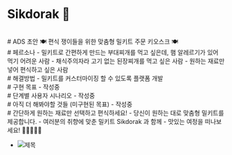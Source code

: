 # Sikdorak 🍱 
<br/>
# ADS 초안
  🍽 편식 쟁이들을 위한 맞춤형 밀키트 주문 키오스크 🍽
<br/>
# 페르소나
- 밀키트로 간편하게 만드는 부대찌개를 먹고 싶은데, 햄 알레르기가 있어 먹기 어려운 사람
- 채식주의자라 고기 없는 된장찌개를 먹고 싶은 사람
- 원하는 재료만 넣어 편식하고 싶은 사람
<br/>
# 해결방법 
- 밀키트를 커스터마이징 할 수 있도록 플랫폼 개발
<br/>
# 구현 목표
- 작성중
<br/>
# 단계별 사용자 시나리오
- 작성중
<br/> 
# 아직 더 해봐야할 것들 (미구현된 목표)
- 작성중
<br/>
# 간단하게 원하는 재료만 선택하고 편식하세요! 
- 당신이 원하는 대로 맞춤형 밀키트를 제공합니다.
- 여러분의 취향에 맞춘 밀키트 Sikdorak 과 함께 
- 맛있는 여정을 떠나보세요! 🥬🌽🥓🥘🍱

  
- ![제목](https://github.com/APP-iOS4/UIKit-Prototype-LAB5/assets/148533329/d8b38151-bcd4-471d-ab72-93e667f63035)


